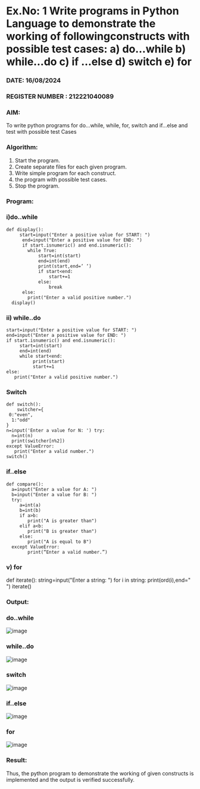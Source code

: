 # Ex.No: 1 Write programs in Python Language to demonstrate the working of followingconstructs with possible test cases: a) do…while b) while…do c) if …else d) switch e) for 

### DATE: 16/08/2024                                                                         
### REGISTER NUMBER : 212221040089

### AIM:  
To write python programs for do…while, while, for, switch and if…else and test with possible test 
Cases 

### Algorithm:
1. Start the program.
2. Create separate files for each given program.
3. Write simple program for each construct.
4.  the program with possible test cases.
5. Stop the program.
### Program:
### i)do..while
```
def display():
     start=input("Enter a positive value for START: ")
      end=input("Enter a positive value for END: ")
      if start.isnumeric() and end.isnumeric():
        while True:
            start=int(start)
            end=int(end)
            print(start,end=‘ ‘)
            if start<end:
                start+=1
            else:
                break
      else:
        print("Enter a valid positive number.") 
  display()
```
### ii) while..do
```
start=input("Enter a positive value for START: ") 
end=input("Enter a positive value for END: ")
if start.isnumeric() and end.isnumeric():
     start=int(start)
     end=int(end)
     while start<end:
          print(start)
          start+=1
else:
   print("Enter a valid positive number.")
```
### Switch
```
def switch():
    switcher={
 0:"even",
  1:"odd"
}
n=input('Enter a value for N: ') try:
  n=int(n)
  print(switcher[n%2])
except ValueError:
   print("Enter a valid number.")
switch()
```
###  if..else
```
def compare():
  a=input("Enter a value for A: ")
  b=input("Enter a value for B: ")
  try:
     a=int(a)
     b=int(b)
     if a>b:
        print("A is greater than")
     elif a<b:
        print("B is greater than")
     else:
        print("A is equal to B")
  except ValueError:
        print(“Enter a valid number.”)
```
### v) for
def iterate():
    string=input("Enter a string: ") for
    i in string:
       print(ord(i),end=" ")
iterate() 
### Output:
### do..while
 ![image](https://github.com/user-attachments/assets/c2229a2c-12ab-4814-8be4-1d63f1dcafbb)
### while..do
 ![image](https://github.com/user-attachments/assets/565fdd1f-1246-4081-9273-f6425145de1b)
### switch
 ![image](https://github.com/user-attachments/assets/5c183abb-3039-4652-b1b6-57b4fa8fffa9)
### if..else
 ![image](https://github.com/user-attachments/assets/fc5e32c5-5a39-45cc-acbb-895372422a59)
### for
 ![image](https://github.com/user-attachments/assets/7bb0f593-68ae-4641-abcb-6d5284a513c1)
 




























### Result:
Thus, the python program to demonstrate the working of given constructs is implemented and the output is verified successfully.


